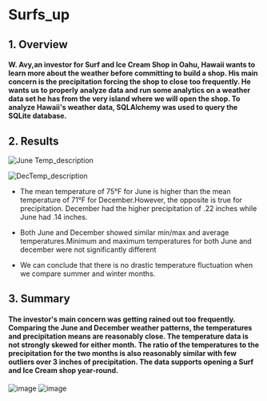 # Surfs_up

## 1. Overview
#### W. Avy,an investor for Surf and Ice Cream Shop in Oahu, Hawaii wants to learn more about the weather before committing to build a shop. His main concern is the precipitation forcing the shop to close too frequently. He wants us to properly analyze data and run some analytics on a weather data set he has from the very island where we will open the shop. To analyze Hawaii's weather data, SQLAlchemy was used to query the SQLite database.

## 2. Results
![June Temp_description](https://user-images.githubusercontent.com/108683284/200459311-174676cd-92a1-4356-aa13-294805e11299.png) 

![DecTemp_description](https://user-images.githubusercontent.com/108683284/200459406-a42f9159-be6d-45d6-9585-9bf4afba9308.png) 


- The mean temperature of 75°F for June is higher than the mean temperature of 71°F for December.However, the opposite is true for precipitation. December had the higher precipitation of .22 inches while June had .14 inches.

- Both June and December showed similar min/max and average temperatures.Minimum and maximum temperatures for both June and december were not significantly different
- We can conclude that there is no drastic temperature fluctuation when we compare summer and winter months. 



## 3. Summary 
#### The investor's main concern was getting rained out too frequently. Comparing the June and December weather patterns, the temperatures and precipitation means are reasonably close. The temperature data is not strongly skewed for either month. The ratio of the temperatures to the precipitation for the two months is also reasonably similar with few outliers over 3 inches of precipitation. The data supports opening a Surf and Ice Cream shop year-round.

![image](https://user-images.githubusercontent.com/108683284/200464264-ed835c3e-de66-4617-a8b0-b3caacd76faa.png) ![image](https://user-images.githubusercontent.com/108683284/200464184-c16e1cda-b1d1-4ebc-b8f3-cbc4edaa7b04.png)

